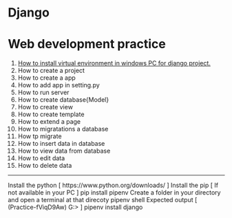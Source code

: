# Django
# Web development practice
1. <a href="#section1">How to install virtual environment in windows PC for django project.</a>
2. How to create a project
3. How to create a app
4. How to add app in setting.py
5. How to run server
6. How to create database{Model}
7. How to create view
8. How to create template
9. How to extend a page
10. How to migratations a database
11. How tp migrate
12. How to insert data in database
13. How to view data from database
14. How to edit data
15. How to delete data

<hr>
<span id="section1">
Install the python [ https://www.python.org/downloads/ ]
Install the pip [ If not available in your PC ]
pip install pipenv
Create a folder in your directory and open a terminal at that direcoty
pipenv shell
Expected output [ (Practice-fViqD9Aw) G:> ]
pipenv install django
</span>

